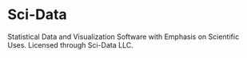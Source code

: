 # Sci-Data
Statistical Data and Visualization Software with Emphasis on Scientific Uses. Licensed through Sci-Data LLC.
